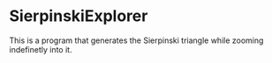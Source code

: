# SierpinskiExplorer
 This is a program that generates the Sierpinski triangle while zooming indefinetly into it.
